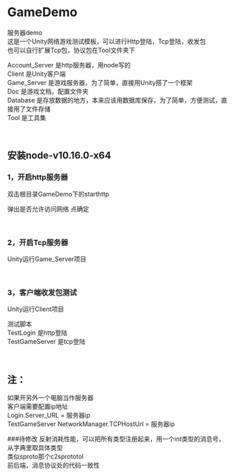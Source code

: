 # GameDemo
服务器demo <br/>
这是一个Unity网络游戏测试模板，可以进行Http登陆，Tcp登陆，收发包 <br/>
也可以自行扩展Tcp包，协议包在Tool文件夹下 <br/>

Account_Server 是http服务器，用node写的 <br/>
Client 是Unity客户端 <br/>
Game_Server 是游戏服务器，为了简单，直接用Unity搭了一个框架 <br/>
Doc 是游戏文档，配置文件夹 <br/>
Database 是存放数据的地方，本来应该用数据库保存，为了简单，方便测试，直接用了文件存储 <br/>
Tool 是工具集 <br/>

&emsp;
&emsp;

## 安装node-v10.16.0-x64

### 1，开启http服务器
双击根目录GameDemo下的starthttp

弹出是否允许访问网络
点确定

&emsp;

### 2，开启Tcp服务器
Unity运行Game_Server项目

&emsp;

### 3，客户端收发包测试
Unity运行Client项目

测试脚本 <br/>
TestLogin 是http登陆 <br/>
TestGameServer 是tcp登陆

&emsp;

## 注：
如果开另外一个电脑当作服务器 <br/>
客户端需要配置ip地址 <br/>
Login.Server_URL = 服务器ip <br/>
TestGameServer NetworkManager.TCPHostUrl = 服务器ip



###待修改
反射消耗性能，可以把所有类型注册起来，用一个int类型的消息号，从字典里取具体类型 <br/>
类似sproto那个c2sprototol <br/>
前后端，消息协议处的代码一致性 <br/>
